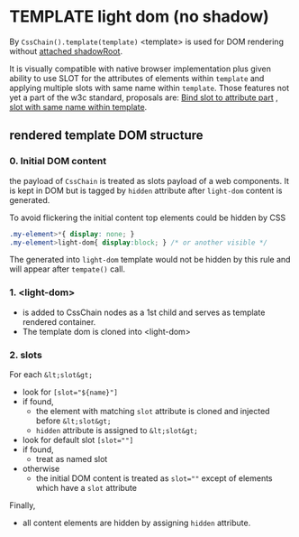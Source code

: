 # TEMPLATE light dom (no shadow)
By `CssChain().template(template)` &lt;template&gt; is used for DOM rendering without 
[attached shadowRoot](https://developer.mozilla.org/en-US/docs/Web/Web_Components/Using_templates_and_slots). 

It is visually compatible with native browser implementation plus given ability to use SLOT for the 
attributes of elements within `template` and applying multiple slots with same name within `template`. 
Those features not yet a part of the w3c standard, proposals are: [Bind slot to attribute part](https://github.com/WICG/proposals/issues/77)
, [slot with same name within template](https://github.com/WICG/proposals/issues/76).

## rendered template DOM structure
### 0. Initial DOM content
the payload of `CssChain` is treated as slots payload of a web components. 
It is kept in DOM but is tagged by `hidden` attribute after `light-dom` content is generated.

To avoid flickering the initial content top elements could be hidden by CSS 
```css
.my-element>*{ display: none; }
.my-element>light-dom{ display:block; } /* or another visible */
```
The generated into `light-dom` template would not be hidden by this rule and will appear after `tempate()` call.

### 1. &lt;light-dom&gt;
* is added to  CssChain nodes as a 1st child and serves as template rendered container. 
* The template dom is cloned into &lt;light-dom&gt; 

### 2. slots
For each `&lt;slot&gt;` 
* look for `[slot="${name}"]` 
* if found, 
  * the element with matching `slot` attribute is cloned and injected before `&lt;slot&gt;`
  * `hidden` attribute is assigned to `&lt;slot&gt;`
* look for default slot `[slot=""]`
* if found,
  * treat as named slot
* otherwise
  * the initial DOM content is treated as `slot=""` except of elements which have a `slot` attribute 

Finally,
* all content elements are hidden by assigning `hidden` attribute.
